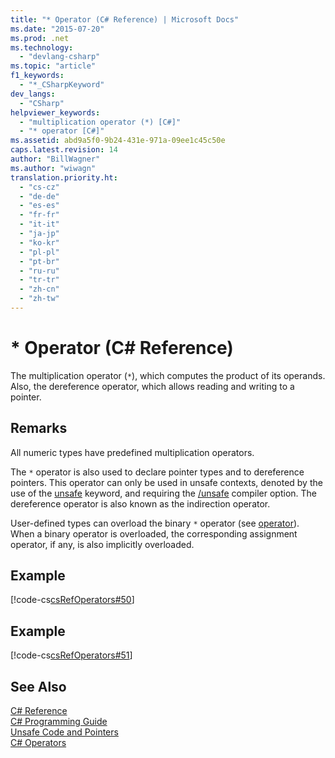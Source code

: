```yaml
---
title: "* Operator (C# Reference) | Microsoft Docs"
ms.date: "2015-07-20"
ms.prod: .net
ms.technology: 
  - "devlang-csharp"
ms.topic: "article"
f1_keywords: 
  - "*_CSharpKeyword"
dev_langs: 
  - "CSharp"
helpviewer_keywords: 
  - "multiplication operator (*) [C#]"
  - "* operator [C#]"
ms.assetid: abd9a5f0-9b24-431e-971a-09ee1c45c50e
caps.latest.revision: 14
author: "BillWagner"
ms.author: "wiwagn"
translation.priority.ht: 
  - "cs-cz"
  - "de-de"
  - "es-es"
  - "fr-fr"
  - "it-it"
  - "ja-jp"
  - "ko-kr"
  - "pl-pl"
  - "pt-br"
  - "ru-ru"
  - "tr-tr"
  - "zh-cn"
  - "zh-tw"
---
```

# * Operator (C# Reference)
The multiplication operator (`*`), which computes the product of its operands.  Also, the dereference operator, which allows reading and writing to a pointer.  
  
## Remarks  
 All numeric types have predefined multiplication operators.  
  
 The `*` operator is also used to declare pointer types and to dereference pointers. This operator can only be used in unsafe contexts, denoted by the use of the [unsafe](../../../csharp/language-reference/keywords/unsafe.md) keyword, and requiring the [/unsafe](../../../csharp/language-reference/compiler-options/unsafe-compiler-option.md) compiler option.  The dereference operator is also known as the indirection operator.  
  
 User-defined types can overload the binary `*` operator (see [operator](../../../csharp/language-reference/keywords/operator.md)). When a binary operator is overloaded, the corresponding assignment operator, if any, is also implicitly overloaded.  
  
## Example  
 [!code-cs[csRefOperators#50](../../../csharp/language-reference/operators/codesnippet/CSharp/multiplication-operator_1.cs)]  
  
## Example  
 [!code-cs[csRefOperators#51](../../../csharp/language-reference/operators/codesnippet/CSharp/multiplication-operator_2.cs)]  
  
## See Also  
 [C# Reference](../../../csharp/language-reference/index.md)   
 [C# Programming Guide](../../../csharp/programming-guide/index.md)   
 [Unsafe Code and Pointers](../../../csharp/programming-guide/unsafe-code-pointers/index.md)   
 [C# Operators](../../../csharp/language-reference/operators/index.md)